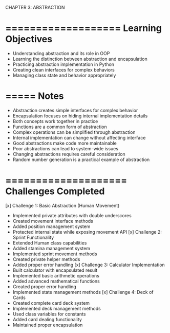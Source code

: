 CHAPTER 3: ABSTRACTION

===================
Learning Objectives
===================
- Understanding abstraction and its role in OOP
- Learning the distinction between abstraction and encapsulation
- Practicing abstraction implementation in Python
- Creating clean interfaces for complex behaviors
- Managing class state and behavior appropriately

=====
Notes
=====
- Abstraction creates simple interfaces for complex behavior
- Encapsulation focuses on hiding internal implementation details
- Both concepts work together in practice
- Functions are a common form of abstraction
- Complex operations can be simplified through abstraction
- Internal implementation can change without affecting interface
- Good abstractions make code more maintainable
- Poor abstractions can lead to system-wide issues
- Changing abstractions requires careful consideration
- Random number generation is a practical example of abstraction

====================
Challenges Completed
====================
[x] Challenge 1: Basic Abstraction (Human Movement)
  - Implemented private attributes with double underscores
  - Created movement interface methods
  - Added position management system
  - Protected internal state while exposing movement API
[x] Challenge 2: Sprint Functionality
  - Extended Human class capabilities
  - Added stamina management system
  - Implemented sprint movement methods
  - Created private helper methods
  - Added proper error handling
[x] Challenge 3: Calculator Implementation
  - Built calculator with encapsulated result
  - Implemented basic arithmetic operations
  - Added advanced mathematical functions
  - Created proper error handling
  - Implemented state management methods
[x] Challenge 4: Deck of Cards
  - Created complete card deck system
  - Implemented deck management methods
  - Used class variables for constants
  - Added card dealing functionality
  - Maintained proper encapsulation
